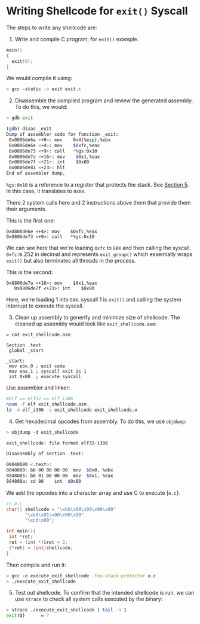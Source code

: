 # Writing Shellcode for `exit()` Syscall

The steps to write any shellcode are:

1. Write and compile C program, for `exit()` example.

 ```c title="exit.c"
 main()
 {
   exit(0);
 }
 ```

We would compile it using:

 ```bash
 > gcc -static -o exit exit.c
 ```

2. Disassemble the compiled program and review the generated assembly. To do this, we would:

 ```bash
 > gdb exit

 (gdb) disas _exit
 Dump of assembler code for function _exit:
  0x0806de6a <+0>: mov    0x4(%esp),%ebx
  0x0806de6e <+4>: mov    $0xfc,%eax
  0x0806de73 <+9>: call   *%gs:0x10
  0x0806de7a <+16>: mov    $0x1,%eax
  0x0806de7f <+21>: int    $0x80
  0x0806de81 <+23>: hlt    
 End of assembler dump.
 ```

 `%gs:0x10` is a reference to a register that protects the stack. See [Section 5](http://articles.manugarg.com/systemcallinlinux2_6.html). In this case, it translates to `0x80`.

 There 2 system calls here and 2 instructions above them that provide them their arguments.
 
 This is the first one:
 ```
 0x0806de6e <+4>: mov    $0xfc,%eax
 0x0806de73 <+9>: call   *%gs:0x10
 ```

 We can see here that we're loading `0xfc` to `EAX` and then calling the syscall. `0xfc` is 252 in decimal and represents `exit_group()` which essentially wraps `exit()` but also terminates all threads in the process.

 This is the second:
 ```
 0x0806de7a <+16>: mov    $0x1,%eax
    0x0806de7f <+21>: int    $0x80
 ```

 Here, we're loading 1 into `EAX`. syscall 1 is `exit()` and calling the system interrupt to execute the syscall.

3. Clean up assembly to generify and minimize size of shellcode. The cleaned up assembly would look like `exit_shellcode.asm`:

 ```armasm title="exit_shellcode.asm"
 > cat exit_shellcode.asm

 Section .text
  global _start

 _start:
  mov ebx,0 ; exit code
  mov eax,1 ; syscall exit is 1
  int 0x80  ; execute syscall
 ```

Use assembler and linker:

 ```bash
 #elf == elf32 == elf_i386
 nasm -f elf exit_shellcode.asm 
 ld -m elf_i386 -o exit_shellcode exit_shellcode.o
 ```

4. Get hexadecimal opcodes from assembly. To do this, we use `objdump`:

 ```bash
 > objdump -d exit_shellcode

 exit_shellcode: file format elf32-i386

 Disassembly of section .text:

 08048080 <.text>:
 8048080: bb 00 00 00 00  mov  $0x0, %ebx
 8048085: b8 01 00 00 00  mov  $0x1, %eax
 804808a: cd 80    int  $0x80
 ```

 We add the opcodes into a character array and use C to execute [`e.c`]:

 ```c title="e.c"
 // e.c
 char[] shellcode = "\xbb\x00\x00\x00\x00"
        "\xb8\x01\x00\x00\x00"
        "\xcd\x80";
 
 int main(){
  int *ret;
  ret = (int *)&ret + 2;
  (*ret) = (int)shellcode;
 }
 ```

 Then compile and run it:
 ```bash
 > gcc -o execute_exit_shellcode -fno-stack-protector e.c
 > ./execute_exit_shellcode
 ```

5. Test out shellcode. To confirm that the intended shellcode is run, we can use `strace` to check all system calls executed by the binary:

 ```bash
 > strace ./execute_exit_shellcode | tail -n 1
 exit(0)      = ?
 ```
